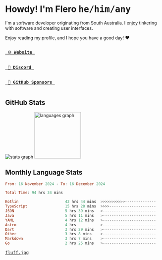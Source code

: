 # Howdy! I'm Flero <kbd>he/him/any</kbd>

I'm a software developer originating from South Australia. I enjoy tinkering with software and creating user interfaces.

Enjoy reading my profile, and I hope you have a good day! :heart:

<a href="https://flero.dev/">
    <kbd>
        <br>
        &nbsp;🌐 <strong>Website</strong>&nbsp;
        <br>
        <br>
    </kbd>
</a>

<a href="https://discord.com/users/1059375676769189938">
    <kbd>
        <br>
        &nbsp;💬 <strong>Discord</strong>&nbsp;
        <br>
        <br>
    </kbd>
</a>

<a href="https://github.com/sponsors/flerouwu">
    <kbd>
        <br>
        &nbsp;🩷 <strong>GitHub Sponsors</strong>&nbsp;
        <br>
        <br>
    </kbd>
</a>

## GitHub Stats
<!-- <p> allows it to be shown side-by-side -->
<div>
  <img src="https://github-readme-stats.vercel.app/api?hide_title=true&hide_rank=false&show_icons=true&include_all_commits=true&count_private=true&disable_animations=true&theme=github_dark&locale=en&hide_border=true&username=flerouwu" alt="stats graph"  />
  <img src="https://github-readme-stats.vercel.app/api/top-langs?locale=en&hide_title=false&langs_count=5&theme=github_dark&hide_border=true&username=flerouwu&layout=compact" alt="languages graph" height="150"  />
</div>

## Monthly Language Stats

<!--START_SECTION:waka-->

```haskell
From: 16 November 2024 - To: 16 December 2024

Total Time: 94 hrs 34 mins

Kotlin                     42 hrs 44 mins  >>>>>>>>>>>--------------   43.74 %
TypeScript                 15 hrs 28 mins  >>>>---------------------   15.84 %
JSON                       5 hrs 39 mins   >------------------------   05.79 %
Java                       5 hrs 11 mins   >------------------------   05.31 %
YAML                       4 hrs 12 mins   >------------------------   04.31 %
Astro                      4 hrs           >------------------------   04.10 %
Dart                       3 hrs 29 mins   >------------------------   03.57 %
Other                      3 hrs 8 mins    >------------------------   03.21 %
Markdown                   3 hrs 7 mins    >------------------------   03.20 %
Go                         2 hrs 25 mins   >------------------------   02.48 %
```

<!--END_SECTION:waka-->

<a href="https://raw.githubusercontent.com/flerouwu/flerouwu/main/fluff.jpg">
  <kbd>fluff.jpg</kbd>
</a>
